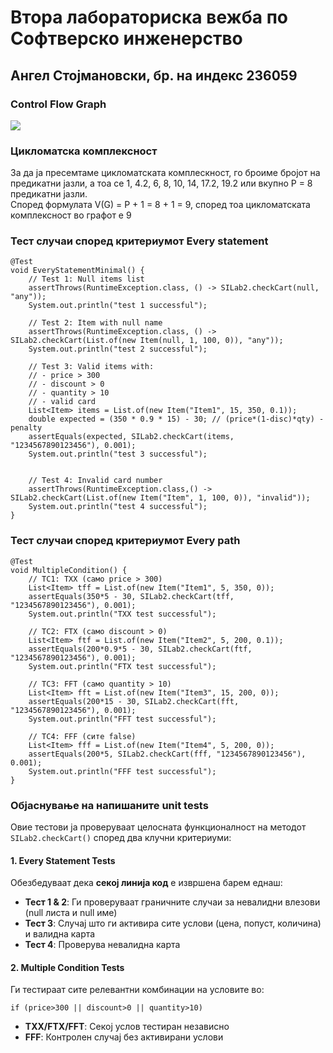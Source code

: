 # Втора лабораториска вежба по Софтверско инженерство
</hr>

<h2>Aнгел Стојмановски, бр. на индекс 236059</h2>
</hr>

<h3>Control Flow Graph</h3>
<img src = "https://github.com/user-attachments/assets/5b94fe35-573b-4e2b-b5aa-af660c177e74">


<h3>Цикломатска комплексност</h3>
За да ја пресемтаме цикломатската комплескност, го броиме бројот на предикатни јазли, а тоа се 1, 4.2, 6, 8, 10, 14, 17.2, 19.2
или вкупно P = 8 предикатни јазли.<br> 
Според формулата V(G) = P + 1 = 8 + 1 = 9, според тоа цикломатската комплексност во графот е 9

<h3>Тест случаи според критериумот Every statement</h3>

    @Test
    void EveryStatementMinimal() {
        // Test 1: Null items list
        assertThrows(RuntimeException.class, () -> SILab2.checkCart(null, "any"));
        System.out.println("test 1 successful");

        // Test 2: Item with null name
        assertThrows(RuntimeException.class, () -> SILab2.checkCart(List.of(new Item(null, 1, 100, 0)), "any"));
        System.out.println("test 2 successful");

        // Test 3: Valid items with:
        // - price > 300
        // - discount > 0
        // - quantity > 10
        // - valid card
        List<Item> items = List.of(new Item("Item1", 15, 350, 0.1));
        double expected = (350 * 0.9 * 15) - 30; // (price*(1-disc)*qty) - penalty
        assertEquals(expected, SILab2.checkCart(items, "1234567890123456"), 0.001);
        System.out.println("test 3 successful");


        // Test 4: Invalid card number
        assertThrows(RuntimeException.class,() -> SILab2.checkCart(List.of(new Item("Item", 1, 100, 0)), "invalid"));
        System.out.println("test 4 successful");
    }

<h3>Тест случаи според критериумот Every path</h3>

    @Test
    void MultipleCondition() {
        // TC1: TXX (само price > 300)
        List<Item> tff = List.of(new Item("Item1", 5, 350, 0));
        assertEquals(350*5 - 30, SILab2.checkCart(tff, "1234567890123456"), 0.001);
        System.out.println("TXX test successful");

        // TC2: FTX (само discount > 0)
        List<Item> ftf = List.of(new Item("Item2", 5, 200, 0.1));
        assertEquals(200*0.9*5 - 30, SILab2.checkCart(ftf, "1234567890123456"), 0.001);
        System.out.println("FTX test successful");

        // TC3: FFT (само quantity > 10)
        List<Item> fft = List.of(new Item("Item3", 15, 200, 0));
        assertEquals(200*15 - 30, SILab2.checkCart(fft, "1234567890123456"), 0.001);
        System.out.println("FFT test successful");

        // TC4: FFF (сите false)
        List<Item> fff = List.of(new Item("Item4", 5, 200, 0));
        assertEquals(200*5, SILab2.checkCart(fff, "1234567890123456"), 0.001);
        System.out.println("FFF test successful");
    }    

<h3>Објаснување на напишаните unit tests</h3><p>Овие тестови ја проверуваат целосната функционалност на методот <code>SILab2.checkCart()</code> според два клучни критериуми:</p><h4>1. Every Statement Tests</h4> <p>Обезбедуваат дека <strong>секој линија код</strong> е извршена барем еднаш:</p> <ul> <li><strong>Тест 1 & 2</strong>: Ги проверуваат граничните случаи за невалидни влезови (null листа и null име)</li> <li><strong>Тест 3</strong>: Случај што ги активира сите услови (цена, попуст, количина) и валидна карта</li> <li><strong>Тест 4</strong>: Проверува невалидна карта</li> </ul><h4>2. Multiple Condition Tests</h4> <p>Ги тестираат сите релевантни комбинации на условите во:</p> <pre><code>if (price>300 || discount>0 || quantity>10)</code></pre> <ul> <li><strong>TXX/FTX/FFT</strong>: Секој услов тестиран независно</li> <li><strong>FFF</strong>: Контролен случај без активирани услови</li> </ul>
